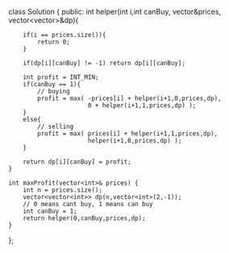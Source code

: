​class Solution {
public:
    int helper(int i,int canBuy, vector<int>&prices, vector<vector<int>>&dp){
        
        if(i == prices.size()){
            return 0;
        }
        
        if(dp[i][canBuy] != -1) return dp[i][canBuy];
        
        int profit = INT_MIN;
        if(canBuy == 1){
            // buying
            profit = max( -prices[i] + helper(i+1,0,prices,dp),
                          0 + helper(i+1,1,prices,dp) );
        }
        else{
            // selling
            profit = max( prices[i] + helper(i+1,1,prices,dp),
                          helper(i+1,0,prices,dp) );
        }
        
        return dp[i][canBuy] = profit;
    }
    
    int maxProfit(vector<int>& prices) {
        int n = prices.size();
        vector<vector<int>> dp(n,vector<int>(2,-1));
        // 0 means cant buy, 1 means can buy 
        int canBuy = 1; 
        return helper(0,canBuy,prices,dp);
    }
};
